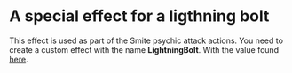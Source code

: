 # A special effect for a ligthning bolt

This effect is used as part of the Smite psychic attack actions.  You need to create a custom effect with the name **LightningBolt**.  With the value found [here](../effects/fx-lightningBolt.json).